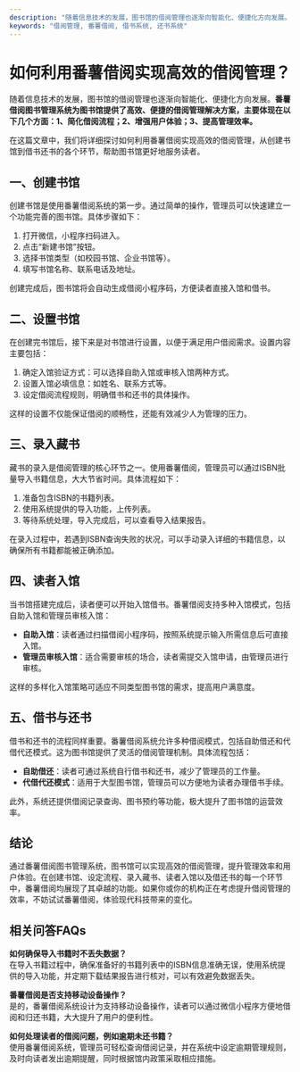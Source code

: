 ```yaml
---
description: "随着信息技术的发展，图书馆的借阅管理也逐渐向智能化、便捷化方向发展。**番薯借阅图书管理系统为图书馆提供了高效、便捷的借阅管理解决方案，主要体现在以下几个方面：1、简化借阅流程；2、增强用户体验；3、提高管理效率。** "
keywords: "借阅管理, 番薯借阅, 借书系统, 还书系统"
---
```

# 如何利用番薯借阅实现高效的借阅管理？

随着信息技术的发展，图书馆的借阅管理也逐渐向智能化、便捷化方向发展。**番薯借阅图书管理系统为图书馆提供了高效、便捷的借阅管理解决方案，主要体现在以下几个方面：1、简化借阅流程；2、增强用户体验；3、提高管理效率。** 

在这篇文章中，我们将详细探讨如何利用番薯借阅实现高效的借阅管理，从创建书馆到借书还书的各个环节，帮助图书馆更好地服务读者。

## 一、创建书馆

创建书馆是使用番薯借阅系统的第一步。通过简单的操作，管理员可以快速建立一个功能完善的图书馆。具体步骤如下：

1. 打开微信，小程序扫码进入。
2. 点击“新建书馆”按钮。
3. 选择书馆类型（如校园书馆、企业书馆等）。
4. 填写书馆名称、联系电话及地址。

创建完成后，图书馆将会自动生成借阅小程序码，方便读者直接入馆和借书。

## 二、设置书馆

在创建完书馆后，接下来是对书馆进行设置，以便于满足用户借阅需求。设置内容主要包括：

1. 确定入馆验证方式：可以选择自助入馆或审核入馆两种方式。
2. 设置入馆必填信息：如姓名、联系方式等。
3. 设定借阅流程规则，明确借书和还书的具体操作。

这样的设置不仅能保证借阅的顺畅性，还能有效减少人为管理的压力。

## 三、录入藏书

藏书的录入是借阅管理的核心环节之一。使用番薯借阅，管理员可以通过ISBN批量导入书籍信息，大大节省时间。具体流程如下：

1. 准备包含ISBN的书籍列表。
2. 使用系统提供的导入功能，上传列表。
3. 等待系统处理，导入完成后，可以查看导入结果报告。

在录入过程中，若遇到ISBN查询失败的状况，可以手动录入详细的书籍信息，以确保所有书籍都能被正确添加。

## 四、读者入馆

当书馆搭建完成后，读者便可以开始入馆借书。番薯借阅支持多种入馆模式，包括自助入馆和管理员审核入馆：

- **自助入馆**：读者通过扫描借阅小程序码，按照系统提示输入所需信息后可直接入馆。
- **管理员审核入馆**：适合需要审核的场合，读者需提交入馆申请，由管理员进行审核。

这样的多样化入馆策略可适应不同类型图书馆的需求，提高用户满意度。

## 五、借书与还书

借书和还书的流程同样重要。番薯借阅系统允许多种借阅模式，包括自助借还和代借代还模式。这为图书馆提供了灵活的借阅管理机制。具体流程包括：

- **自助借还**：读者可通过系统自行借书和还书，减少了管理员的工作量。
- **代借代还模式**：适用于大型图书馆，管理员可以方便地为读者办理借书手续。

此外，系统还提供借阅记录查询、图书预约等功能，极大提升了图书馆的运营效率。

## 结论

通过番薯借阅图书管理系统，图书馆可以实现高效的借阅管理，提升管理效率和用户体验。在创建书馆、设定流程、录入藏书、读者入馆以及借还书的每一个环节中，番薯借阅均展现了其卓越的功能。如果你或你的机构正在考虑提升借阅管理的效率，不妨试试番薯借阅，体验现代科技带来的变化。

## 相关问答FAQs

**如何确保导入书籍时不丢失数据？**  
在导入书籍过程中，确保准备好的书籍列表中的ISBN信息准确无误，使用系统提供的导入功能，并定期下载结果报告进行核对，可以有效避免数据丢失。

**番薯借阅是否支持移动设备操作？**  
是的，番薯借阅系统设计为支持移动设备操作，读者可以通过微信小程序方便地借阅和归还书籍，大大提升了用户的便利性。

**如何处理读者的借阅问题，例如逾期未还书籍？**  
使用番薯借阅系统，管理员可轻松查询借阅记录，并在系统中设定逾期管理规则，及时向读者发出逾期提醒，同时根据馆内政策采取相应措施。
